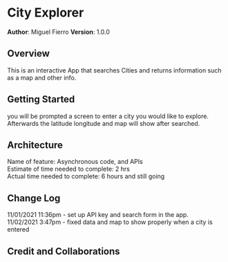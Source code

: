 # City Explorer

**Author**: Miguel Fierro
**Version**: 1.0.0

## Overview
<!-- Provide a high level overview of what this application is and why you are building it, beyond the fact that it's an assignment for this class. (i.e. What's your problem domain?) --> This is an interactive App that searches Cities and returns information such as a map and other info.

## Getting Started
<!-- What are the steps that a user must take in order to build this app on their own machine and get it running? -->
you will be prompted a screen to enter a city you would like to explore. Afterwards the latitude longitude and map will show after searched.

## Architecture
<!-- Provide a detailed description of the application design. What technologies (languages, libraries, etc) you're using, and any other relevant design information. -->

Name of feature: Asynchronous code, and APIs <br>
Estimate of time needed to complete: 2 hrs <br>
Actual time needed to complete: 6 hours and still going

## Change Log
<!-- Use this area to document the iterative changes made to your application as each feature is successfully implemented. Use time stamps. Here's an example:

01-01-2001 4:59pm - Application now has a fully-functional express server, with a GET route for the location resource. -->

11/01/2021 11:36pm - set up API key and search form in the app. <br>
11/02/2021 3:47pm - fixed data and map to show properly when a city is entered
## Credit and Collaborations
